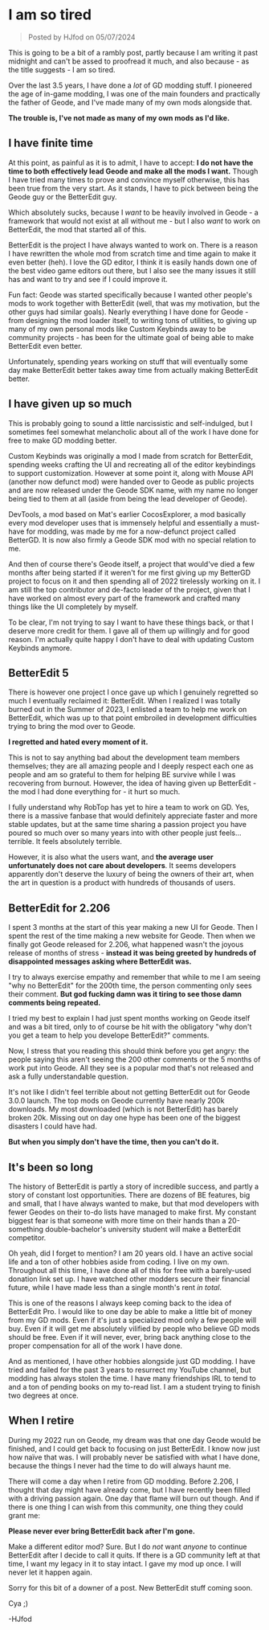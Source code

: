 # I am so tired

> Posted by HJfod on 05/07/2024

This is going to be a bit of a rambly post, partly because I am writing it past midnight and can't be assed to proofread it much, and also because - as the title suggests - I am so tired.

Over the last 3.5 years, I have done a *lot* of GD modding stuff. I pioneered the age of in-game modding, I was one of the main founders and practically the father of Geode, and I've made many of my own mods alongside that.

**The trouble is, I've not made as many of my own mods as I'd like.**

## I have finite time

At this point, as painful as it is to admit, I have to accept: **I do not have the time to both effectively lead Geode and make all the mods I want.** Though I have tried many times to prove and convince myself otherwise, this has been true from the very start. As it stands, I have to pick between being the Geode guy or the BetterEdit guy.

Which absolutely sucks, because I *want* to be heavily involved in Geode - a framework that would not exist at all without me - but I also *want* to work on BetterEdit, the mod that started all of this.

BetterEdit is the project I have always wanted to work on. There is a reason I have rewritten the whole mod from scratch time and time again to make it even better (heh). I love the GD editor, I think it is easily hands down one of the best video game editors out there, but I also see the many issues it still has and want to try and see if I could improve it.

Fun fact: Geode was started specifically because I wanted other people's mods to work together with BetterEdit (well, that was my motivation, but the other guys had similar goals). Nearly everything I have done for Geode - from designing the mod loader itself, to writing tons of utilities, to giving up many of my own personal mods like Custom Keybinds away to be community projects - has been for the ultimate goal of being able to make BetterEdit even better.

Unfortunately, spending years working on stuff that will eventually some day make BetterEdit better takes away time from actually making BetterEdit better.

## I have given up so much

This is probably going to sound a little narcissistic and self-indulged, but I sometimes feel somewhat melancholic about all of the work I have done for free to make GD modding better.

Custom Keybinds was originally a mod I made from scratch for BetterEdit, spending weeks crafting the UI and recreating all of the editor keybindings to support customization. However at some point it, along with Mouse API (another now defunct mod) were handed over to Geode as public projects and are now released under the Geode SDK name, with my name no longer being tied to them at all (aside from being the lead developer of Geode).

DevTools, a mod based on Mat's earlier CocosExplorer, a mod basically every mod developer uses that is immensely helpful and essentially a must-have for modding, was made by me for a now-defunct project called BetterGD. It is now also firmly a Geode SDK mod with no special relation to me.

And then of course there's Geode itself, a project that would've died a few months after being started if it weren't for me first giving up my BetterGD project to focus on it and then spending all of 2022 tirelessly working on it. I am still the top contributor and de-facto leader of the project, given that I have worked on almost every part of the framework and crafted many things like the UI completely by myself.

To be clear, I'm not trying to say I want to have these things back, or that I deserve more credit for them. I gave all of them up willingly and for good reason. I'm actually quite happy I don't have to deal with updating Custom Keybinds anymore.

## BetterEdit 5

There is however one project I once gave up which I genuinely regretted so much I eventually reclaimed it: BetterEdit. When I realized I was totally burned out in the Summer of 2023, I enlisted a team to help me work on BetterEdit, which was up to that point embroiled in development difficulties trying to bring the mod over to Geode.

**I regretted and hated every moment of it.**

This is not to say anything bad about the development team members themselves; they are all amazing people and I deeply respect each one as people and am so grateful to them for helping BE survive while I was recovering from burnout. However, the idea of having given up BetterEdit - the mod I had done everything for - it hurt so much.

I fully understand why RobTop has yet to hire a team to work on GD. Yes, there is a massive fanbase that would definitely appreciate faster and more stable updates, but at the same time sharing a passion project you have poured so much over so many years into with other people just feels... terrible. It feels absolutely terrible.

However, it is also what the users want, and **the average user unfortunately does not care about developers**. It seems developers apparently don't deserve the luxury of being the owners of their art, when the art in question is a product with hundreds of thousands of users.

## BetterEdit for 2.206

I spent 3 months at the start of this year making a new UI for Geode. Then I spent the rest of the time making a new website for Geode. Then when we finally got Geode released for 2.206, what happened wasn't the joyous release of months of stress - **instead it was being greeted by hundreds of disappointed messages asking where BetterEdit was.**

I try to always exercise empathy and remember that while to me I am seeing "why no BetterEdit" for the 200th time, the person commenting only sees their comment. **But god fucking damn was it tiring to see those damn comments being repeated.**

I tried my best to explain I had just spent months working on Geode itself and was a bit tired, only to of course be hit with the obligatory "why don't you get a team to help you develope BetterEdit?" comments.

Now, I stress that you reading this should think before you get angry: the people saying this aren't seeing the 200 other comments or the 5 months of work put into Geode. All they see is a popular mod that's not released and ask a fully understandable question.

It's not like I didn't feel terrible about not getting BetterEdit out for Geode 3.0.0 launch. The top mods on Geode currently have nearly 200k downloads. My most downloaded (which is not BetterEdit) has barely broken 20k. Missing out on day one hype has been one of the biggest disasters I could have had.

**But when you simply don't have the time, then you can't do it.**

## It's been so long

The history of BetterEdit is partly a story of incredible success, and partly a story of constant lost opportunities. There are dozens of BE features, big and small, that I have always wanted to make, but that mod developers with fewer Geodes on their to-do lists have managed to make first. My constant biggest fear is that someone with more time on their hands than a 20-something double-bachelor's university student will make a BetterEdit competitor.

Oh yeah, did I forget to mention? I am 20 years old. I have an active social life and a ton of other hobbies aside from coding. I live on my own. Throughout all this time, I have done all of this for free with a barely-used donation link set up. I have watched other modders secure their financial future, while I have made less than a single month's rent *in total*.

This is one of the reasons I always keep coming back to the idea of BetterEdit Pro. I would like to one day be able to make a little bit of money from my GD mods. Even if it's just a specialized mod only a few people will buy. Even if it will get me absolutely vilified by people who believe GD mods should be free. Even if it will never, ever, bring back anything close to the proper compensation for all of the work I have done.

And as mentioned, I have other hobbies alongside just GD modding. I have tried and failed for the past 3 years to resurrect my YouTube channel, but modding has always stolen the time. I have many friendships IRL to tend to and a ton of pending books on my to-read list. I am a student trying to finish two degrees at once.

## When I retire

During my 2022 run on Geode, my dream was that one day Geode would be finished, and I could get back to focusing on just BetterEdit. I know now just how naïve that was. I will probably never be satisfied with what I have done, because the things I never had the time to do will always haunt me.

There will come a day when I retire from GD modding. Before 2.206, I thought that day might have already come, but I have recently been filled with a driving passion again. One day that flame will burn out though. And if there is one thing I can wish from this community, one thing they could grant me:

**Please never ever bring BetterEdit back after I'm gone.**

Make a different editor mod? Sure. But I do *not* want *anyone* to continue BetterEdit after I decide to call it quits. If there is a GD community left at that time, I want my legacy in it to stay intact. I gave my mod up once. I will never let it happen again.

Sorry for this bit of a downer of a post. New BetterEdit stuff coming soon.

Cya ;)

-HJfod